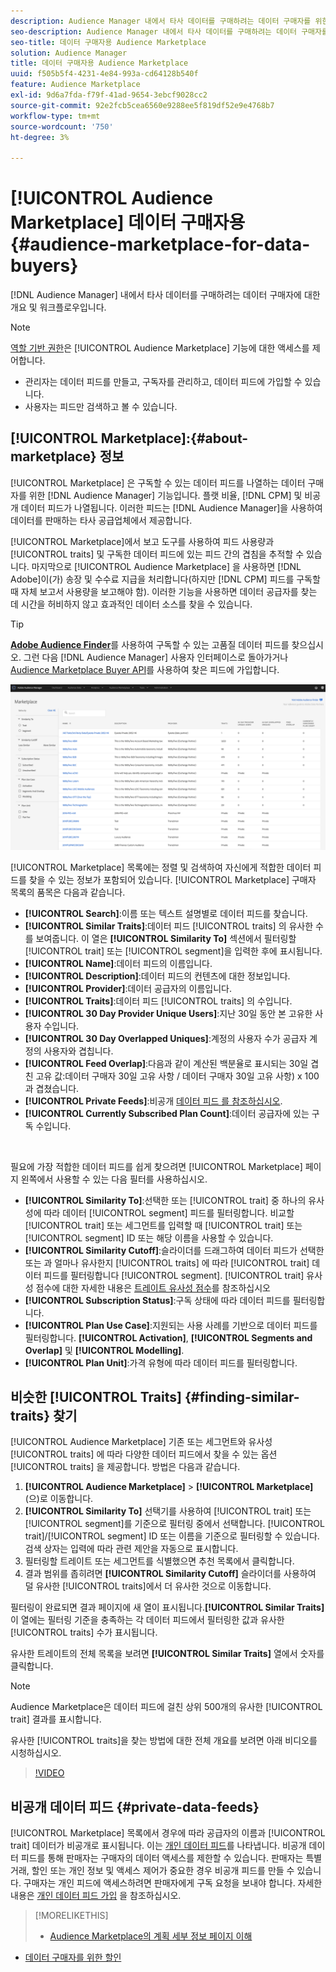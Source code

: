 ```yaml
---
description: Audience Manager 내에서 타사 데이터를 구매하려는 데이터 구매자를 위한 개요 및 워크플로우
seo-description: Audience Manager 내에서 타사 데이터를 구매하려는 데이터 구매자를 위한 개요 및 워크플로우
seo-title: 데이터 구매자용 Audience Marketplace
solution: Audience Manager
title: 데이터 구매자용 Audience Marketplace
uuid: f505b5f4-4231-4e84-993a-cd64128b540f
feature: Audience Marketplace
exl-id: 9d6a7fda-f79f-41ad-9654-3ebcf9028cc2
source-git-commit: 92e2fcb5cea6560e9288ee5f819df52e9e4768b7
workflow-type: tm+mt
source-wordcount: '750'
ht-degree: 3%

---
```


# [!UICONTROL Audience Marketplace] 데이터 구매자용  {#audience-marketplace-for-data-buyers}

[!DNL Audience Manager] 내에서 타사 데이터를 구매하려는 데이터 구매자에 대한 개요 및 워크플로우입니다.

>[!NOTE]
>[역할 기반 권한](../../../reporting/reports-dashboard.md)은 [!UICONTROL Audience Marketplace] 기능에 대한 액세스를 제어합니다.
>
>* 관리자는 데이터 피드를 만들고, 구독자를 관리하고, 데이터 피드에 가입할 수 있습니다.
>* 사용자는 피드만 검색하고 볼 수 있습니다.


## [!UICONTROL Marketplace]:{#about-marketplace} 정보

[!UICONTROL Marketplace] 은 구독할 수 있는 데이터 피드를 나열하는 데이터 구매자를 위한 [!DNL Audience Manager] 기능입니다. 플랫 비율, [!DNL CPM] 및 비공개 데이터 피드가 나열됩니다. 이러한 피드는 [!DNL Audience Manager]을 사용하여 데이터를 판매하는 타사 공급업체에서 제공합니다.

[!UICONTROL Marketplace]에서 보고 도구를 사용하여 피드 사용량과 [!UICONTROL traits] 및 구독한 데이터 피드에 있는 피드 간의 겹침을 추적할 수 있습니다. 마지막으로 [!UICONTROL Audience Marketplace] 을 사용하면 [!DNL Adobe]이(가) 송장 및 수수료 지급을 처리합니다(하지만 [!DNL CPM] 피드를 구독할 때 자체 보고서 사용량을 보고해야 함). 이러한 기능을 사용하면 데이터 공급자를 찾는 데 시간을 허비하지 않고 효과적인 데이터 소스를 찾을 수 있습니다.

>[!TIP]
>
>**[Adobe Audience Finder](https://www.adobe-audience-finder.com/)**&#x200B;를 사용하여 구독할 수 있는 고품질 데이터 피드를 찾으십시오. 그런 다음 [!DNL Audience Manager] 사용자 인터페이스로 돌아가거나 [Audience Marketplace Buyer API](https://bank.demdex.com/portal/swagger/index.html#/Audience_Marketplace_Buyer_API)를 사용하여 찾은 피드에 가입합니다.

![buyer-marketplace-overview](assets/buyer-marketplace-overview.png)

[!UICONTROL Marketplace] 목록에는 정렬 및 검색하여 자신에게 적합한 데이터 피드를 찾을 수 있는 정보가 포함되어 있습니다. [!UICONTROL Marketplace] 구매자 목록의 품목은 다음과 같습니다.

* **[!UICONTROL Search]**:이름 또는 텍스트 설명별로 데이터 피드를 찾습니다.
* **[!UICONTROL Similar Traits]**:데이터 피드 [!UICONTROL traits] 의 유사한 수를 보여줍니다. 이 열은 **[!UICONTROL Similarity To]** 섹션에서 필터링할 [!UICONTROL trait] 또는 [!UICONTROL segment]을 입력한 후에 표시됩니다.
* **[!UICONTROL Name]**:데이터 피드의 이름입니다.
* **[!UICONTROL Description]**:데이터 피드의 컨텐츠에 대한 정보입니다.
* **[!UICONTROL Provider]**:데이터 공급자의 이름입니다.
* **[!UICONTROL Traits]**:데이터 피드 [!UICONTROL traits] 의 수입니다.
* **[!UICONTROL 30 Day Provider Unique Users]**:지난 30일 동안 본 고유한 사용자 수입니다.
* **[!UICONTROL 30 Day Overlapped Uniques]**:계정의 사용자 수가 공급자 계정의 사용자와 겹칩니다.
* **[!UICONTROL Feed Overlap]**:다음과 같이 계산된 백분율로 표시되는 30일 겹친 고유 값:데이터 구매자 30일 고유 사항 / 데이터 구매자 30일 고유 사항) x 100과 겹쳤습니다.
* **[!UICONTROL Private Feeds]**:비공개  [데이터 피드 를 참조하십시오](../../../features/audience-marketplace/marketplace-private-feeds.md).
* **[!UICONTROL Currently Subscribed Plan Count]**:데이터 공급자에 있는 구독 수입니다.

 

필요에 가장 적합한 데이터 피드를 쉽게 찾으려면 [!UICONTROL Marketplace] 페이지 왼쪽에서 사용할 수 있는 다음 필터를 사용하십시오.

* **[!UICONTROL Similarity To]**:선택한 또는  [!UICONTROL trait] 중 하나의 유사성에 따라 데이터  [!UICONTROL segment] 피드를 필터링합니다. 비교할 [!UICONTROL trait] 또는 세그먼트를 입력할 때 [!UICONTROL trait] 또는 [!UICONTROL segment] ID 또는 해당 이름을 사용할 수 있습니다.
* **[!UICONTROL Similarity Cutoff]**:슬라이더를 드래그하여 데이터 피드가 선택한 또는 과 얼마나 유사한지 [!UICONTROL traits] 에 따라  [!UICONTROL trait] 데이터 피드를 필터링합니다 [!UICONTROL segment]. [!UICONTROL trait] 유사성 점수에 대한 자세한 내용은 [트레이트 유사성 점수](../../segments/trait-recommendations.md#trait-similarity-score)를 참조하십시오
* **[!UICONTROL Subscription Status]**:구독 상태에 따라 데이터 피드를 필터링합니다.
* **[!UICONTROL Plan Use Case]**:지원되는 사용 사례를 기반으로 데이터 피드를 필터링합니다. **[!UICONTROL Activation]**,  **[!UICONTROL Segments and Overlap]** 및  **[!UICONTROL Modelling]**.
* **[!UICONTROL Plan Unit]**:가격 유형에 따라 데이터 피드를 필터링합니다.

## 비슷한 [!UICONTROL Traits] {#finding-similar-traits} 찾기

[!UICONTROL Audience Marketplace] 기존 또는 세그먼트와 유사성 [!UICONTROL traits] 에 따라 다양한 데이터 피드에서 찾을 수 있는 옵션 [!UICONTROL traits] 을 제공합니다. 방법은 다음과 같습니다.

1. **[!UICONTROL Audience Marketplace]** > **[!UICONTROL Marketplace]**(으)로 이동합니다.
2. **[!UICONTROL Similarity To]** 선택기를 사용하여 [!UICONTROL trait] 또는 [!UICONTROL segment]를 기준으로 필터링 중에서 선택합니다. [!UICONTROL trait]/[!UICONTROL segment] ID 또는 이름을 기준으로 필터링할 수 있습니다. 검색 상자는 입력에 따라 관련 제안을 자동으로 표시합니다.
3. 필터링할 트레이트 또는 세그먼트를 식별했으면 추천 목록에서 클릭합니다.
4. 결과 범위를 좁히려면 **[!UICONTROL Similarity Cutoff]** 슬라이더를 사용하여 덜 유사한 [!UICONTROL traits]에서 더 유사한 것으로 이동합니다.

필터링이 완료되면 결과 페이지에 새 열이 표시됩니다.**[!UICONTROL Similar Traits]** 이 열에는 필터링 기준을 충족하는 각 데이터 피드에서 필터링한 값과 유사한 [!UICONTROL traits] 수가 표시됩니다.

유사한 트레이트의 전체 목록을 보려면 **[!UICONTROL Similar Traits]** 열에서 숫자를 클릭합니다.

>[!NOTE]
>
> Audience Marketplace은 데이터 피드에 걸친 상위 500개의 유사한 [!UICONTROL trait] 결과를 표시합니다.

유사한 [!UICONTROL traits]을 찾는 방법에 대한 전체 개요를 보려면 아래 비디오를 시청하십시오.

>[!VIDEO](https://video.tv.adobe.com/v/29370/)

## 비공개 데이터 피드 {#private-data-feeds}

[!UICONTROL Marketplace] 목록에서 경우에 따라 공급자의 이름과 [!UICONTROL trait] 데이터가 비공개로 표시됩니다. 이는 [개인 데이터 피드](../../../features/audience-marketplace/marketplace-private-feeds.md)를 나타냅니다. 비공개 데이터 피드를 통해 판매자는 구매자의 데이터 액세스를 제한할 수 있습니다. 판매자는 특별 거래, 할인 또는 개인 정보 및 액세스 제어가 중요한 경우 비공개 피드를 만들 수 있습니다. 구매자는 개인 피드에 액세스하려면 판매자에게 구독 요청을 보내야 합니다. 자세한 내용은 [개인 데이터 피드 가입](../../../features/audience-marketplace/marketplace-data-buyers/marketplace-manage-subscriptions.md#subscript-private-data-feed) 을 참조하십시오.

>[!MORELIKETHIS]
>
>* [Audience Marketplace의 계획 세부 정보 페이지 이해](../../../features/audience-marketplace/marketplace-data-buyers/marketplace-manage-subscriptions.md#marketplace-buyer-details)
* [데이터 구매자를 위한 할인](../../../features/audience-marketplace/marketplace-data-buyers/marketplace-manage-subscriptions.md#buyer-discount)


